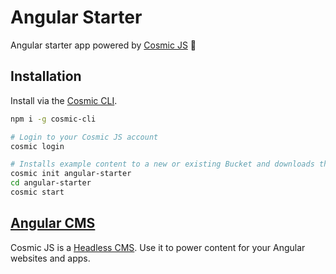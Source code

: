 # Angular Starter
Angular starter app powered by [Cosmic JS](https://cosmicjs.com) 🚀

## Installation
Install via the [Cosmic CLI](https://github.com/cosmicjs/cosmic-cli).
```bash
npm i -g cosmic-cli

# Login to your Cosmic JS account
cosmic login

# Installs example content to a new or existing Bucket and downloads the app locally
cosmic init angular-starter
cd angular-starter
cosmic start
```
## [Angular CMS](https://cosmicjs.com/knowledge-base/angularjs-cms)
Cosmic JS is a [Headless CMS](https://cosmicjs.com/headless-cms). Use it to power content for your Angular websites and apps.
